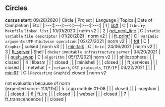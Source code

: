 ## Circles
**cursus start**: 09/28/2020
| Circle | Project | Language | Topics | Date of Completion | Etc |
|:---:|:---|:---:|:---|:---:|:---:|
| 1 | [libft](./libft) | C | `library` `Makefile` `linked list` | 10/01/2020 | norm v2 |
| 2 | [get_next_line](./get_next_line) | C | `static variable` `file descriptor` | 01/28/2021 | norm v2 |
|   | [ft_printf](./ft_printf) | C | `variadic arguments` `UTF-8` `bitwise operation` | 02/27/2021 | norm v2 |
|   | [fdf](./fdf) | C | `Graphic` | colsed | norm v3 |
|   | [minitalk](./minitalk) | C | `Unix` | 24/06/2021 | norm v2 |
| 3 | [ft_server](./ft_server) | Shell | `docker` `immutable infrastructure` `server` | 04/20/2021 |
|   | [push_swap](./push_swap) | C | `algorithm` | 05/17/2021| norm v2 |
|   | philosophers |  |  | closed |
| 4 | libasm |  |  | closed |
|   | minishell |  |  | closed |
|   | ft_services |  |  | closed |
|   | netwhat | - | `network`, `OSI protocols`, `TCP/IP` | 03/22/2021 | |
|   | [miniRT](./miniRT) | C | `Raycasting` `Graphic`| closed | norm v2<br><br>not evaluation because of norm<br>(expected score: 113/115)|
| 5 | cpp module 01-08 |  |  | closed |
|   | inception |  |  | closed |
| 6 | ft_irc |  |  | closed |
|   | webser |  |  | closed |
| 7 | ft_transcendence |  |  | closed |
